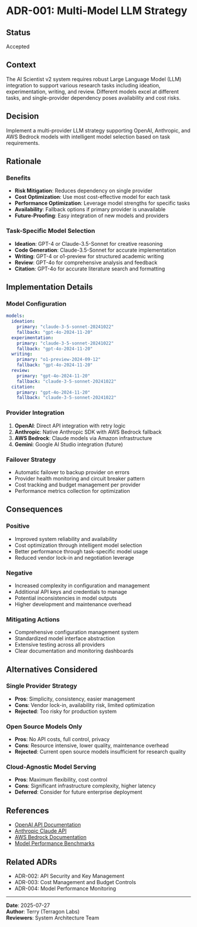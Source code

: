 # ADR-001: Multi-Model LLM Strategy

## Status
Accepted

## Context
The AI Scientist v2 system requires robust Large Language Model (LLM) integration to support various research tasks including ideation, experimentation, writing, and review. Different models excel at different tasks, and single-provider dependency poses availability and cost risks.

## Decision
Implement a multi-provider LLM strategy supporting OpenAI, Anthropic, and AWS Bedrock models with intelligent model selection based on task requirements.

## Rationale

### Benefits
- **Risk Mitigation**: Reduces dependency on single provider
- **Cost Optimization**: Use most cost-effective model for each task
- **Performance Optimization**: Leverage model strengths for specific tasks
- **Availability**: Fallback options if primary provider is unavailable
- **Future-Proofing**: Easy integration of new models and providers

### Task-Specific Model Selection
- **Ideation**: GPT-4 or Claude-3.5-Sonnet for creative reasoning
- **Code Generation**: Claude-3.5-Sonnet for accurate implementation
- **Writing**: GPT-4 or o1-preview for structured academic writing
- **Review**: GPT-4o for comprehensive analysis and feedback
- **Citation**: GPT-4o for accurate literature search and formatting

## Implementation Details

### Model Configuration
```yaml
models:
  ideation:
    primary: "claude-3-5-sonnet-20241022"
    fallback: "gpt-4o-2024-11-20"
  experimentation:
    primary: "claude-3-5-sonnet-20241022"
    fallback: "gpt-4o-2024-11-20"
  writing:
    primary: "o1-preview-2024-09-12"
    fallback: "gpt-4o-2024-11-20"
  review:
    primary: "gpt-4o-2024-11-20"
    fallback: "claude-3-5-sonnet-20241022"
  citation:
    primary: "gpt-4o-2024-11-20"
    fallback: "claude-3-5-sonnet-20241022"
```

### Provider Integration
1. **OpenAI**: Direct API integration with retry logic
2. **Anthropic**: Native Anthropic SDK with AWS Bedrock fallback
3. **AWS Bedrock**: Claude models via Amazon infrastructure
4. **Gemini**: Google AI Studio integration (future)

### Failover Strategy
- Automatic failover to backup provider on errors
- Provider health monitoring and circuit breaker pattern
- Cost tracking and budget management per provider
- Performance metrics collection for optimization

## Consequences

### Positive
- Improved system reliability and availability
- Cost optimization through intelligent model selection
- Better performance through task-specific model usage
- Reduced vendor lock-in and negotiation leverage

### Negative
- Increased complexity in configuration and management
- Additional API keys and credentials to manage
- Potential inconsistencies in model outputs
- Higher development and maintenance overhead

### Mitigating Actions
- Comprehensive configuration management system
- Standardized model interface abstraction
- Extensive testing across all providers
- Clear documentation and monitoring dashboards

## Alternatives Considered

### Single Provider Strategy
- **Pros**: Simplicity, consistency, easier management
- **Cons**: Vendor lock-in, availability risk, limited optimization
- **Rejected**: Too risky for production system

### Open Source Models Only
- **Pros**: No API costs, full control, privacy
- **Cons**: Resource intensive, lower quality, maintenance overhead
- **Rejected**: Current open source models insufficient for research quality

### Cloud-Agnostic Model Serving
- **Pros**: Maximum flexibility, cost control
- **Cons**: Significant infrastructure complexity, higher latency
- **Deferred**: Consider for future enterprise deployment

## References
- [OpenAI API Documentation](https://platform.openai.com/docs)
- [Anthropic Claude API](https://docs.anthropic.com/claude/reference)
- [AWS Bedrock Documentation](https://docs.aws.amazon.com/bedrock/)
- [Model Performance Benchmarks](internal_benchmarks.md)

## Related ADRs
- ADR-002: API Security and Key Management
- ADR-003: Cost Management and Budget Controls
- ADR-004: Model Performance Monitoring

---
**Date**: 2025-07-27  
**Author**: Terry (Terragon Labs)  
**Reviewers**: System Architecture Team